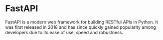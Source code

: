 # FastAPI

FastAPI is a modern web framework for building RESTful APIs in Python. It was first released in 2018 and has since quickly gained popularity among developers due to its ease of use, speed and robustness.